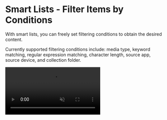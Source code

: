 # Smart Lists - Filter Items by Conditions

With smart lists, you can freely set filtering conditions to obtain the desired content.

Currently supported filtering conditions include: media type, keyword matching, regular expression matching, character length, source app, source device, and collection folder.

<video autoplay muted loop>
    <source src="/videos/youtubelinks-1080.mp4" type="video/mp4">
    <iframe src="/videos/youtubelinks-1080.mp4" scrolling="no" border="0" frameborder="0" allow="autoplay; encrypted-media" allowfullscreen></iframe>
</video>
